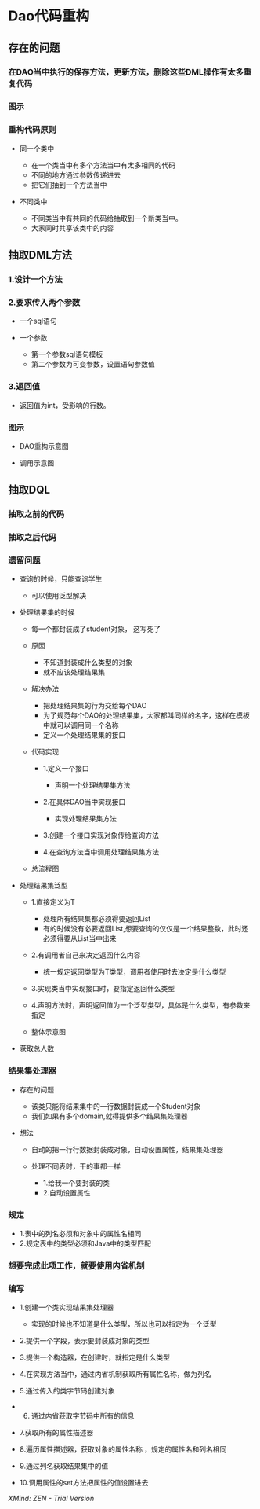 # Dao代码重构

## 存在的问题

### 在DAO当中执行的保存方法，更新方法，删除这些DML操作有太多重复代码

### 图示

### 重构代码原则

- 同一个类中

	- 在一个类当中有多个方法当中有太多相同的代码
	- 不同的地方通过参数传递进去
	- 把它们抽到一个方法当中

- 不同类中

	- 不同类当中有共同的代码给抽取到一个新类当中。
	- 大家同时共享该类中的内容

## 抽取DML方法

### 1.设计一个方法

### 2.要求传入两个参数

- 一个sql语句
- 一个参数

	- 第一个参数sql语句模板
	- 第二个参数为可变参数，设置语句参数值

### 3.返回值

- 返回值为int，受影响的行数。

### 图示

- DAO重构示意图

- 调用示意图

## 抽取DQL

### 抽取之前的代码

### 抽取之后代码

### 遗留问题

- 查询的时候，只能查询学生

	- 可以使用泛型解决

- 处理结果集的时候

	- 每一个都封装成了student对象， 这写死了
	- 原因

		- 不知道封装成什么类型的对象
		- 就不应该处理结果集

	- 解决办法

		- 把处理结果集的行为交给每个DAO
		- 为了规范每个DAO的处理结果集，大家都叫同样的名字，这样在模板中就可以调用同一个名称
		- 定义一个处理结果集的接口

	- 代码实现

		- 1.定义一个接口

			- 声明一个处理结果集方法

		- 2.在具体DAO当中实现接口

			- 实现处理结果集方法

		- 3.创建一个接口实现对象传给查询方法

		- 4.在查询方法当中调用处理结果集方法

	- 总流程图

- 处理结果集泛型

	- 1.直接定义为T

		- 处理所有结果集都必须得要返回List
		- 有的时候没有必要返回List,想要查询的仅仅是一个结果整数，此时还必须得要从List当中出来

	- 2.有调用者自己来决定返回什么内容

		- 统一规定返回类型为T类型，调用者使用时去决定是什么类型

	- 3.实现类当中实现接口时，要指定返回什么类型

	- 4.声明方法时，声明返回值为一个泛型类型，具体是什么类型，有参数来指定

	- 整体示意图

- 获取总人数

### 结果集处理器

- 存在的问题

	- 该类只能将结果集中的一行数据封装成一个Student对象
	- 我们如果有多个domain,就得提供多个结果集处理器

- 想法

	- 自动的把一行行数据封装成对象，自动设置属性，结果集处理器
	- 处理不同表时，干的事都一样

		- 1.给我一个要封装的类
		- 2.自动设置属性

### 规定

- 1.表中的列名必须和对象中的属性名相同
- 2.规定表中的类型必须和Java中的类型匹配

### 想要完成此项工作，就要使用内省机制

### 编写

- 1.创建一个类实现结果集处理器

	- 实现的时候也不知道是什么类型，所以也可以指定为一个泛型

- 2.提供一个字段，表示要封装成对象的类型
- 3.提供一个构造器，在创建时，就指定是什么类型
- 4.在实现方法当中，通过内省机制获取所有属性名称，做为列名
- 5.通过传入的类字节码创建对象
- 6. 通过内省获取字节码中所有的信息
- 7.获取所有的属性描述器
- 8.遍历属性描述器，获取对象的属性名称 ，规定的属性名和列名相同
- 9.通过列名获取结果集中的值
- 10.调用属性的set方法把属性的值设置进去

*XMind: ZEN - Trial Version*